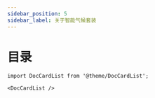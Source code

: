 ```yaml
---
sidebar_position: 5
sidebar_label: 关于智能气候套装
---
```


# 目录

```mdx-code-block
import DocCardList from '@theme/DocCardList';

<DocCardList />
```

